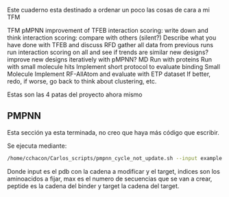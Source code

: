 

Este cuaderno esta destinado a ordenar un poco las cosas de cara a mi TFM

TFM
pMPNN improvement of TFEB
interaction scoring: write down and think
interaction scoring: compare with others (silent?)
Describe what you have done with TFEB and discuss
RFD
gather all data from previous runs
run interaction scoring on all and see if trends are similar
new designs?
improve new designs iteratively with pMPNN?
MD
Run with proteins
Run with small molecule hits
Implement short protocol to evaluate binding
Small Molecule
Implement RF-AllAtom and evaluate with ETP dataset
If better, redo, if worse, go back to think about clustering, etc.

Estas son las 4 patas del proyecto ahora mismo

## PMPNN

Esta sección ya esta terminada, no creo que haya más código que escribir.

Se ejecuta mediante:

``` bash 
/home/cchacon/Carlos_scripts/pmpnn_cycle_not_update.sh --input example.pdb --indices 2 3 4 5 27-50 --max 10 --peptide A --chains B
```

Donde input es el pdb con la cadena a modificar y el target, indices son los aminoacidos a fijar, max es el numero de secuencias que se van a crear, peptide es la cadena del binder y target la cadena del target.